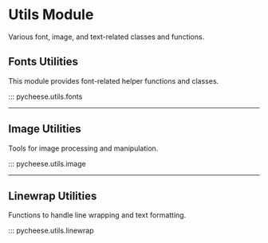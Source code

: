 # Utils Module

Various font, image, and text-related classes and functions.

## Fonts Utilities

This module provides font-related helper functions and classes.

::: pycheese.utils.fonts

---

## Image Utilities

Tools for image processing and manipulation.

::: pycheese.utils.image

---

## Linewrap Utilities

Functions to handle line wrapping and text formatting.

::: pycheese.utils.linewrap
